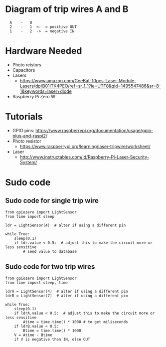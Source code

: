 # Diagram of trip wires A and B

```
  A    -   B
  2    -   1  <-  = positive OUT
  1    -   2  ->  = negative IN
```


# Hardware Needed

* Photo reistors
* Capacitors
* Lasers
    * https://www.amazon.com/GeeBat-10pcs-Laser-Module-Lasers/dp/B01ITK4PEO/ref=sr_1_1?ie=UTF8&qid=1495547486&sr=8-1&keywords=laser+diode
* Raspberry Pi Zero W

# Tutorials
* GPIO pins: https://www.raspberrypi.org/documentation/usage/gpio-plus-and-raspi2/
* Photo resistor
  * https://www.raspberrypi.org/learning/laser-tripwire/worksheet/
* Laser
  * http://www.instructables.com/id/Raspberry-Pi-Laser-Security-System/

# Sudo code
## Sudo code for single trip wire

```
from gpiozero import LightSensor
from time import sleep

ldr = LightSensor(4)  # alter if using a different pin

while True:
    sleep(0.1)
    if ldr.value < 0.5:  # adjust this to make the circuit more or less sensitive
        # send value to database

```


## Sudo code for two trip wires

```
from gpiozero import LightSensor 
from time import sleep, time

ldrA = LightSensor(4)  # alter if using a different pin
ldrB = LightSensor(7)  # alter if using a different pin

while True:
    sleep(0.1)
    if ldrA.value < 0.5:  # adjust this to make the circuit more or less sensitive
        Atime = time.time() * 1000 # to get miliseconds
    if ldrB.value < 0.5:
        Btime = time.time() * 1000
    V = Atime - Btime
    if V is negative then IN, else OUT

```

